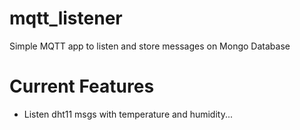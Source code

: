 # mqtt_listener
Simple MQTT app to listen and store messages on Mongo
Database

# Current Features

- Listen dht11 msgs with temperature and humidity...
